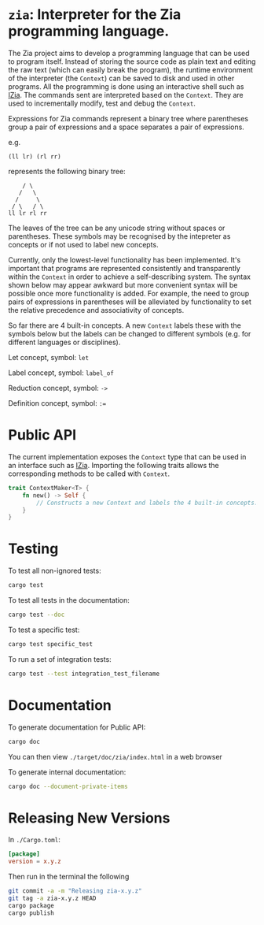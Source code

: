 # `zia`: Interpreter for the Zia programming language.

The Zia project aims to develop a programming language that can be used to program itself. 
Instead of storing the source code as plain text and editing the raw text (which can easily break 
the program), the runtime environment of the interpreter (the `Context`) can be saved to disk and 
used in other programs. All the programming is done using an interactive shell such as
[IZia](https://github.com/Charles-Johnson/zia_programming/tree/master/izia). The commands sent are
interpreted based on the `Context`. They are used to incrementally modify, test and debug the 
`Context`.  

Expressions for Zia commands represent a binary tree where parentheses group a pair of 
expressions and a space separates a pair of expressions.

e.g.
```
(ll lr) (rl rr)
```    
represents the following binary tree:
```
    / \
   /   \
  /     \
 / \   / \
ll lr rl rr
```

The leaves of the tree can be any unicode string without spaces or parentheses. These symbols may 
be recognised by the intepreter as concepts or if not used to label new concepts.

Currently, only the lowest-level functionality has been implemented. It's important that programs
are represented consistently and transparently within the `Context` in order to achieve a 
self-describing system. The syntax shown below may appear awkward but more convenient syntax will 
be possible once more functionality is added. For example, the need to group pairs of expressions 
in parentheses will be alleviated by functionality to set the relative precedence and associativity
of concepts. 

So far there are 4 built-in concepts. A new `Context` labels these with the symbols below but the 
labels can be changed to different symbols (e.g. for different languages or disciplines).  

Let concept, symbol: `let`

Label concept, symbol: `label_of`

Reduction concept, symbol: `->`

Definition concept, symbol: `:=`

# Public API  

The current implementation exposes the `Context` type that can be used in an interface such as 
[IZia](https://github.com/Charles-Johnson/izia). Importing the following traits allows the 
corresponding methods to be called with `Context`.

```rust
trait ContextMaker<T> {
	fn new() -> Self { 
		// Constructs a new Context and labels the 4 built-in concepts.
    }
}
```

# Testing

To test all non-ignored tests:
```bash
cargo test
```

To test all tests in the documentation:
```bash
cargo test --doc
```

To test a specific test:
```bash
cargo test specific_test
```

To run a set of integration tests:
```bash
cargo test --test integration_test_filename
```

# Documentation

To generate documentation for Public API:
```bash
cargo doc
```
You can then view `./target/doc/zia/index.html` in a web browser

To generate internal documentation:
```bash
cargo doc --document-private-items
```

# Releasing New Versions
In `./Cargo.toml`:
```toml
[package]
version = x.y.z
```
Then run in the terminal the following
```bash
git commit -a -m "Releasing zia-x.y.z"
git tag -a zia-x.y.z HEAD
cargo package
cargo publish
```